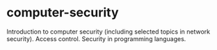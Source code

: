 # computer-security

Introduction to computer security (including selected topics in network security). Access control. Security in programming languages. 
